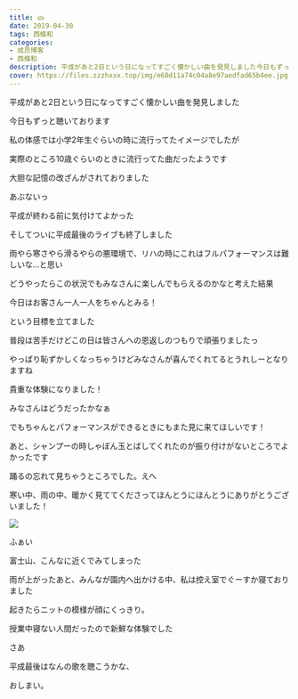 ```yaml
---
title: ᯅ
date: 2019-04-30
tags: 西條和
categories: 
- 成员博客
- 西條和
description: 平成があと2日という日になってすごく懐かしい曲を発見しました今日もずっと聴いております私の体感では小学2年生ぐらいの時に...
cover: https://files.zzzhxxx.top/img/e68d11a74c04a8e97aedfad65b4ee.jpg 
---
```















平成があと2日という日になってすごく懐かしい曲を発見しました












今日もずっと聴いております












私の体感では小学2年生ぐらいの時に流行ってたイメージでしたが







実際のところ10歳ぐらいのときに流行ってた曲だったようです











大胆な記憶の改ざんがされておりました












あぶないっ












平成が終わる前に気付けてよかった















そしてついに平成最後のライブも終了しました


















雨やら寒さやら滑るやらの悪環境で、リハの時にこれはフルパフォーマンスは難しいな…と思い









どうやったらこの状況でもみなさんに楽しんでもらえるのかなと考えた結果





今日はお客さん一人一人をちゃんとみる！







という目標を立てました














普段は苦手だけどこの日は皆さんへの恩返しのつもりで頑張りましたっ















やっぱり恥ずかしくなっちゃうけどみなさんが喜んでくれてるとうれしーとなりますね












貴重な体験になりました！











みなさんはどうだったかなぁ











でもちゃんとパフォーマンスができるときにもまた見に来てほしいです！














あと、シャンプーの時しゃぼん玉とばしてくれたのが振り付けがないところでよかったです




踊るの忘れて見ちゃうところでした。えへ











寒い中、雨の中、暖かく見ててくださってほんとうにほんとうにありがとうございました！







![](https://files.zzzhxxx.top/img/e68d11a74c04a8e97aedfad65b4ee.jpg)




ふぁい












富士山、こんなに近くでみてしまった













雨が上がったあと、みんなが園内へ出かける中、私は控え室でぐーすか寝ておりました











起きたらニットの模様が顔にくっきり。












授業中寝ない人間だったので新鮮な体験でした



















さあ







平成最後はなんの歌を聴こうかな、



















おしまい。


